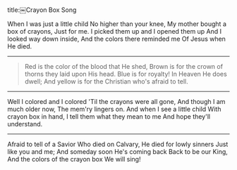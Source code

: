 title:￼Crayon Box Song

When I was just a little child
No higher than your knee,
My mother bought a box of crayons, Just for me.
I picked them up and I opened them up 
And I looked way down inside, 
And the colors there reminded me 
Of Jesus when He died.

---
>Red is the color of the blood that He shed,
Brown is for the crown of thorns they laid upon His head.
Blue is for royalty!
In Heaven He does dwell;
And yellow is for the Christian who's afraid to tell.

---
Well I colored and I colored 'Til the crayons were all gone, 
And though I am much older now, The mem'ry lingers on.
And when I see a little child With crayon box in hand,
I tell them what they mean to me And hope they'll understand.


---
Afraid to tell of a Savior Who died on Calvary, 
He died for lowly sinners Just like you and me;
And someday soon He's coming back Back to be our King,
And the colors of the crayon box We will sing!